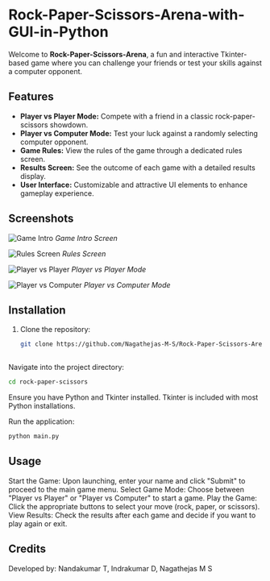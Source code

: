 # Rock-Paper-Scissors-Arena-with-GUI-in-Python

Welcome to **Rock-Paper-Scissors-Arena**, a fun and interactive Tkinter-based game where you can challenge your friends or test your skills against a computer opponent. 

## Features

- **Player vs Player Mode:** Compete with a friend in a classic rock-paper-scissors showdown.
- **Player vs Computer Mode:** Test your luck against a randomly selecting computer opponent.
- **Game Rules:** View the rules of the game through a dedicated rules screen.
- **Results Screen:** See the outcome of each game with a detailed results display.
- **User Interface:** Customizable and attractive UI elements to enhance gameplay experience.

## Screenshots

![Game Intro](screenshots/intro.png)
*Game Intro Screen*

![Rules Screen](screenshots/rules.png)
*Rules Screen*

![Player vs Player](screenshots/player_vs_player.png)
*Player vs Player Mode*

![Player vs Computer](screenshots/player_vs_computer.png)
*Player vs Computer Mode*

## Installation

1. Clone the repository:
   ```bash
   git clone https://github.com/Nagathejas-M-S/Rock-Paper-Scissors-Arena-with-GUI-in-Python.git
  
Navigate into the project directory:
 ```bash
cd rock-paper-scissors
```
Ensure you have Python and Tkinter installed. Tkinter is included with most Python installations.

Run the application:  
 ```bash
python main.py
```

## Usage 

Start the Game: Upon launching, enter your name and click "Submit" to proceed to the main game menu.
Select Game Mode: Choose between "Player vs Player" or "Player vs Computer" to start a game.
Play the Game: Click the appropriate buttons to select your move (rock, paper, or scissors).
View Results: Check the results after each game and decide if you want to play again or exit.

## Credits
Developed by: Nandakumar T, Indrakumar D, Nagathejas M S

